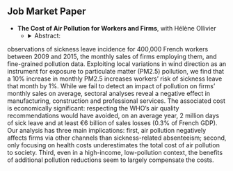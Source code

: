 

## Job Market Paper
* __The Cost of Air Pollution for Workers and Firms__, with Hélène Ollivier
  * <details>
    <summary> Abstract: </summary>
    <br>
    <p align="justify"> Poor air quality has been found to negatively affect workers’ physical health and cognitive functions, but we know little about the economy-wide consequences for firms. This paper assembles a unique dataset combining daily
observations of sickness leave incidence for 400,000 French workers between 2009 and 2015, the monthly sales of firms employing them, and fine-grained pollution data. Exploiting local variations in wind direction as an instrument for exposure to particulate matter (PM2.5) pollution, we find that a 10% increase in monthly PM2.5 increases workers’ risk of sickness leave that month by 1%. While we fail to detect an impact of pollution on firms’ monthly sales on average, sectoral analyses reveal a negative effect in manufacturing, construction and professional services. The associated cost is economically significant: respecting
the WHO’s air quality recommendations would have avoided, on an average year, 2 million days of sick leave and at least €6 billion of sales losses (0.3% of French GDP). Our analysis has three main implications: first, air pollution negatively affects firms via other channels than sickness-related absenteeism; second, only focusing on health costs underestimates the total cost of air pollution to society. Third, even in a high-income, low-pollution context, the benefits of additional pollution reductions seem to largely compensate the costs.
     </p>
     </details> 
